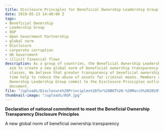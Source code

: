 ```yaml
---
title: Disclosure Principles for Beneficial Ownership Leadership Group
date: 2019-05-23 14:40:00 Z
tags:
- Beneficial Ownership
- Leadership Group
- OGP
- Open Government Partnership
- global norm
- Disclosure
- corporate corruption
- UK Government
- illicit financial flows
description: As a group of countries, the Beneficial Ownership Leadership Group will
  aim to create a new global norm of beneficial ownership transparency across asset
  classes. We believe that greater transparency of beneficial ownership will over
  time help to reduce the abuse of assets for criminal means. Members of the Beneficial
  Ownership Leadership Group commit to the Disclosure Principles outlined in this
  document.
file: "/uploads/Disclosure%20Principles%20for%20BOT%20-%20March%202019%20(1).docx"
thumbnail-image: "/uploads/OGP.jpg"
---
```


**Declaration of national commitment to meet the Beneficial Ownership Transparency Disclosure Principles**

A new global norm of beneficial ownership transparency